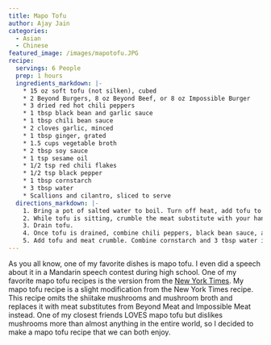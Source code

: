 ```yaml
---
title: Mapo Tofu
author: Ajay Jain
categories:
  - Asian
  - Chinese
featured_image: /images/mapotofu.JPG
recipe:
  servings: 6 People
  prep: 1 hours
  ingredients_markdown: |-
    * 15 oz soft tofu (not silken), cubed
    * 2 Beyond Burgers, 8 oz Beyond Beef, or 8 oz Impossible Burger
    * 3 dried red hot chili peppers
    * 1 tbsp black bean and garlic sauce
    * 1 tbsp chili bean sauce
    * 2 cloves garlic, minced
    * 1 tbsp ginger, grated
    * 1.5 cups vegetable broth
    * 2 tbsp soy sauce
    * 1 tsp sesame oil
    * 1/2 tsp red chili flakes
    * 1/2 tsp black pepper
    * 1 tbsp cornstarch
    * 3 tbsp water
    * Scallions and cilantro, sliced to serve
  directions_markdown: |-
    1. Bring a pot of salted water to boil. Turn off heat, add tofu to water, and let sit for fifteen minutes.
    2. While tofu is sitting, crumble the meat substitute with your hands, and cook on stove per packaged instructions.
    3. Drain tofu.
    4. Once tofu is drained, combine chili peppers, black bean sauce, and chili bean sauce in a wok on medium heat. Mix for one minute. Add garlic and ginger and cook for one minute. Add vegetable broth, soy sauce, sesame oil, red chili flakes, and black pepper. Mix and let cook for two minutes.
    5. Add tofu and meat crumble. Combine cornstarch and 3 tbsp water in a bowl, dissolve, and then pour mixture into the wok to slightly thicken the dish. Let simmer for two minutes. Serve with scallion and cilantro topping.
---
```

As you all know, one of my favorite dishes is mapo tofu. I even did a speech about it in a Mandarin speech contest during high school. One of my favorite mapo tofu recipes is the version from the [New York Times](https://cooking.nytimes.com/recipes/1017358-vegan-mapo-tofu). My mapo tofu recipe is a slight modification from the New York Times recipe. This recipe omits the shiitake mushrooms and mushroom broth and replaces it with meat substitutes from Beyond Meat and Impossible Meat instead. One of my closest friends LOVES mapo tofu but dislikes mushrooms more than almost anything in the entire world, so I decided to make a mapo tofu recipe that we can both enjoy.
